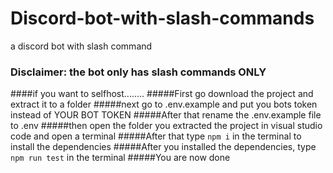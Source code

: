 # Discord-bot-with-slash-commands
a discord bot with slash command
### Disclaimer: the bot only has slash commands **ONLY**
####if you want to selfhost........
#####First go download the project and extract it to a folder
#####next go to .env.example and put you bots token instead of YOUR BOT TOKEN
#####After that rename the .env.example file to .env
#####then open the folder you extracted the project in visual studio code and open a terminal
#####After that type `npm i` in the terminal to install the dependencies
#####After you installed the dependencies, type `npm run test` in the terminal
#####You are now done
